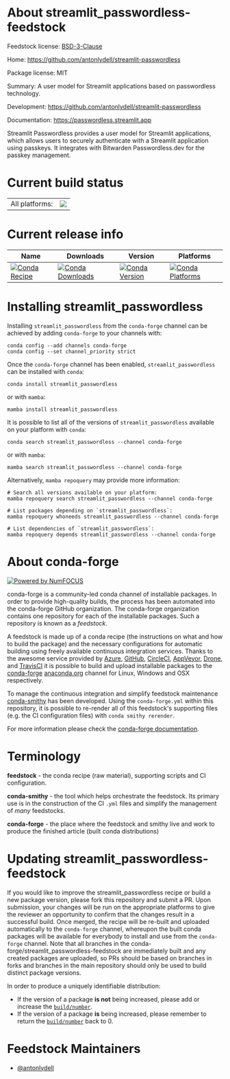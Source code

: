 About streamlit_passwordless-feedstock
======================================

Feedstock license: [BSD-3-Clause](https://github.com/conda-forge/streamlit_passwordless-feedstock/blob/main/LICENSE.txt)

Home: https://github.com/antonlydell/streamlit-passwordless

Package license: MIT

Summary: A user model for Streamlit applications based on passwordless technology.

Development: https://github.com/antonlydell/streamlit-passwordless

Documentation: https://passwordless.streamlit.app

Streamlit Passwordless provides a user model for Streamlit applications, which allows
users to securely authenticate with a Streamlit application using passkeys. It integrates
with Bitwarden Passwordless.dev for the passkey management.


Current build status
====================


<table><tr><td>All platforms:</td>
    <td>
      <a href="https://dev.azure.com/conda-forge/feedstock-builds/_build/latest?definitionId=22439&branchName=main">
        <img src="https://dev.azure.com/conda-forge/feedstock-builds/_apis/build/status/streamlit_passwordless-feedstock?branchName=main">
      </a>
    </td>
  </tr>
</table>

Current release info
====================

| Name | Downloads | Version | Platforms |
| --- | --- | --- | --- |
| [![Conda Recipe](https://img.shields.io/badge/recipe-streamlit_passwordless-green.svg)](https://anaconda.org/conda-forge/streamlit_passwordless) | [![Conda Downloads](https://img.shields.io/conda/dn/conda-forge/streamlit_passwordless.svg)](https://anaconda.org/conda-forge/streamlit_passwordless) | [![Conda Version](https://img.shields.io/conda/vn/conda-forge/streamlit_passwordless.svg)](https://anaconda.org/conda-forge/streamlit_passwordless) | [![Conda Platforms](https://img.shields.io/conda/pn/conda-forge/streamlit_passwordless.svg)](https://anaconda.org/conda-forge/streamlit_passwordless) |

Installing streamlit_passwordless
=================================

Installing `streamlit_passwordless` from the `conda-forge` channel can be achieved by adding `conda-forge` to your channels with:

```
conda config --add channels conda-forge
conda config --set channel_priority strict
```

Once the `conda-forge` channel has been enabled, `streamlit_passwordless` can be installed with `conda`:

```
conda install streamlit_passwordless
```

or with `mamba`:

```
mamba install streamlit_passwordless
```

It is possible to list all of the versions of `streamlit_passwordless` available on your platform with `conda`:

```
conda search streamlit_passwordless --channel conda-forge
```

or with `mamba`:

```
mamba search streamlit_passwordless --channel conda-forge
```

Alternatively, `mamba repoquery` may provide more information:

```
# Search all versions available on your platform:
mamba repoquery search streamlit_passwordless --channel conda-forge

# List packages depending on `streamlit_passwordless`:
mamba repoquery whoneeds streamlit_passwordless --channel conda-forge

# List dependencies of `streamlit_passwordless`:
mamba repoquery depends streamlit_passwordless --channel conda-forge
```


About conda-forge
=================

[![Powered by
NumFOCUS](https://img.shields.io/badge/powered%20by-NumFOCUS-orange.svg?style=flat&colorA=E1523D&colorB=007D8A)](https://numfocus.org)

conda-forge is a community-led conda channel of installable packages.
In order to provide high-quality builds, the process has been automated into the
conda-forge GitHub organization. The conda-forge organization contains one repository
for each of the installable packages. Such a repository is known as a *feedstock*.

A feedstock is made up of a conda recipe (the instructions on what and how to build
the package) and the necessary configurations for automatic building using freely
available continuous integration services. Thanks to the awesome service provided by
[Azure](https://azure.microsoft.com/en-us/services/devops/), [GitHub](https://github.com/),
[CircleCI](https://circleci.com/), [AppVeyor](https://www.appveyor.com/),
[Drone](https://cloud.drone.io/welcome), and [TravisCI](https://travis-ci.com/)
it is possible to build and upload installable packages to the
[conda-forge](https://anaconda.org/conda-forge) [anaconda.org](https://anaconda.org/)
channel for Linux, Windows and OSX respectively.

To manage the continuous integration and simplify feedstock maintenance
[conda-smithy](https://github.com/conda-forge/conda-smithy) has been developed.
Using the ``conda-forge.yml`` within this repository, it is possible to re-render all of
this feedstock's supporting files (e.g. the CI configuration files) with ``conda smithy rerender``.

For more information please check the [conda-forge documentation](https://conda-forge.org/docs/).

Terminology
===========

**feedstock** - the conda recipe (raw material), supporting scripts and CI configuration.

**conda-smithy** - the tool which helps orchestrate the feedstock.
                   Its primary use is in the construction of the CI ``.yml`` files
                   and simplify the management of *many* feedstocks.

**conda-forge** - the place where the feedstock and smithy live and work to
                  produce the finished article (built conda distributions)


Updating streamlit_passwordless-feedstock
=========================================

If you would like to improve the streamlit_passwordless recipe or build a new
package version, please fork this repository and submit a PR. Upon submission,
your changes will be run on the appropriate platforms to give the reviewer an
opportunity to confirm that the changes result in a successful build. Once
merged, the recipe will be re-built and uploaded automatically to the
`conda-forge` channel, whereupon the built conda packages will be available for
everybody to install and use from the `conda-forge` channel.
Note that all branches in the conda-forge/streamlit_passwordless-feedstock are
immediately built and any created packages are uploaded, so PRs should be based
on branches in forks and branches in the main repository should only be used to
build distinct package versions.

In order to produce a uniquely identifiable distribution:
 * If the version of a package **is not** being increased, please add or increase
   the [``build/number``](https://docs.conda.io/projects/conda-build/en/latest/resources/define-metadata.html#build-number-and-string).
 * If the version of a package **is** being increased, please remember to return
   the [``build/number``](https://docs.conda.io/projects/conda-build/en/latest/resources/define-metadata.html#build-number-and-string)
   back to 0.

Feedstock Maintainers
=====================

* [@antonlydell](https://github.com/antonlydell/)

